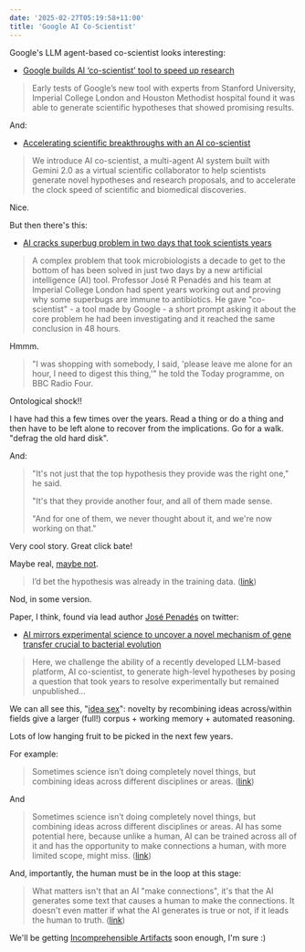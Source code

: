 ```yaml
---
date: '2025-02-27T05:19:58+11:00'
title: 'Google AI Co-Scientist'
---
```


Google's LLM agent-based co-scientist looks interesting:

*  [Google builds AI ‘co-scientist’ tool to speed up research](https://www.ft.com/content/6e53cc55-9031-4ba4-9e7c-e5e9c02b3203)

> Early tests of Google’s new tool with experts from Stanford University, Imperial College London and Houston Methodist hospital found it was able to generate scientific hypotheses that showed promising results.

And:

* [Accelerating scientific breakthroughs with an AI co-scientist](https://research.google/blog/accelerating-scientific-breakthroughs-with-an-ai-co-scientist/)

> We introduce AI co-scientist, a multi-agent AI system built with Gemini 2.0 as a virtual scientific collaborator to help scientists generate novel hypotheses and research proposals, and to accelerate the clock speed of scientific and biomedical discoveries.

Nice.

But then there's this:

* [AI cracks superbug problem in two days that took scientists years](https://www.bbc.com/news/articles/clyz6e9edy3o)

> A complex problem that took microbiologists a decade to get to the bottom of has been solved in just two days by a new artificial intelligence (AI) tool. Professor José R Penadés and his team at Imperial College London had spent years working out and proving why some superbugs are immune to antibiotics. He gave "co-scientist" - a tool made by Google - a short prompt asking it about the core problem he had been investigating and it reached the same conclusion in 48 hours.

Hmmm.

> "I was shopping with somebody, I said, 'please leave me alone for an hour, I need to digest this thing,'" he told the Today programme, on BBC Radio Four.

Ontological shock!!

I have had this a few times over the years. Read a thing or do a thing and then have to be left alone to recover from the implications. Go for a walk. "defrag the old hard disk".

And:

> "It's not just that the top hypothesis they provide was the right one," he said.
>
> "It's that they provide another four, and all of them made sense.
>
> "And for one of them, we never thought about it, and we're now working on that."

Very cool story. Great click bate!

Maybe real, [maybe not](https://news.ycombinator.com/item?id=43115548).

> I’d bet the hypothesis was already in the training data. ([link](https://news.ycombinator.com/item?id=43115548))

Nod, in some version.

Paper, I think, found via lead author [José Penadés](https://x.com/jrpenades) on twitter:

* [AI mirrors experimental science to uncover a novel mechanism of gene transfer crucial to bacterial evolution](https://www.biorxiv.org/content/10.1101/2025.02.19.639094v1)

> Here, we challenge the ability of a recently developed LLM-based platform, AI co-scientist, to generate high-level hypotheses by posing a question that took years to resolve experimentally but remained unpublished...

We can all see this, "[idea sex](/blog/posts/conceptual-blending/)": novelty by recombining ideas across/within fields give a larger (full!) corpus + working memory + automated reasoning.

Lots of low hanging fruit to be picked in the next few years.

For example:

> Sometimes science isn’t doing completely novel things, but combining ideas across different disciplines or areas. ([link](https://news.ycombinator.com/item?id=43115548))

And

> Sometimes science isn’t doing completely novel things, but combining ideas across different disciplines or areas. AI has some potential here, because unlike a human, AI can be trained across all of it and has the opportunity to make connections a human, with more limited scope, might miss. ([link](https://news.ycombinator.com/item?id=43115548))

And, importantly, the human must be in the loop at this stage:

> What matters isn't that an AI "make connections", it's that the AI generates some text that causes a human to make the connections. It doesn't even matter if what the AI generates is true or not, if it leads the human to truth. ([link](https://news.ycombinator.com/item?id=43115548))


We'll be getting [Incomprehensible Artifacts](/blog/posts/incomprehensible-artifacts/) soon enough, I'm sure :)